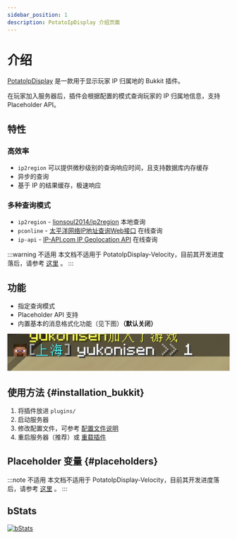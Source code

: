 ```yaml
---
sidebar_position: 1
description: PotatoIpDisplay 介绍页面
---
```


# 介绍

[PotatoIpDisplay](https://github.com/dmzz-yyhyy/PotatoIpDisplay) 是一款用于显示玩家 IP 归属地的 Bukkit 插件。

在玩家加入服务器后，插件会根据配置的模式查询玩家的 IP 归属地信息，支持 Placeholder API。

## 特性

### 高效率
- `ip2region` 可以提供微秒级别的查询响应时间，且支持数据库内存缓存
- 异步的查询
- 基于 IP 的结果缓存，极速响应

### 多种查询模式
- `ip2region` - [lionsoul2014/ip2region](https://github.com/lionsoul2014/ip2region) 本地查询
- `pconline` - [太平洋网络IP地址查询Web接口](http://whois.pconline.com.cn/) 在线查询
- `ip-api` - [IP-API.com IP Geolocation API](https://ip-api.com/) 在线查询

:::warning 不适用
本文档不适用于 PotatoIpDisplay-Velocity，目前其开发进度落后，请参考 [这里](https://github.com/dmzz-yyhyy/PotatoIpDisplay/tree/velocity) 。
:::

## 功能

- 指定查询模式
- Placeholder API 支持
- 内置基本的消息格式化功能（见下图）**（默认关闭）**

![chatdemo](img/chatdemo.png)

## 使用方法 {#installation_bukkit}

1. 将插件放进 `plugins/`
2. 启动服务器
3. 修改配置文件，可参考 [配置文件说明](configuration)
4. 重启服务器（推荐）或 [重载插件](commands#list)
## Placeholder 变量 {#placeholders}

:::note 不适用
本文档不适用于 PotatoIpDisplay-Velocity，目前其开发进度落后，请参考 [这里](https://github.com/dmzz-yyhyy/PotatoIpDisplay/tree/velocity) 。
:::



## bStats

<a href="https://bstats.org/plugin/bukkit/PotatoIpDisplay/21473">![bStats](https://bstats.org/signatures/bukkit/PotatoIpDisplay.svg)</a>
